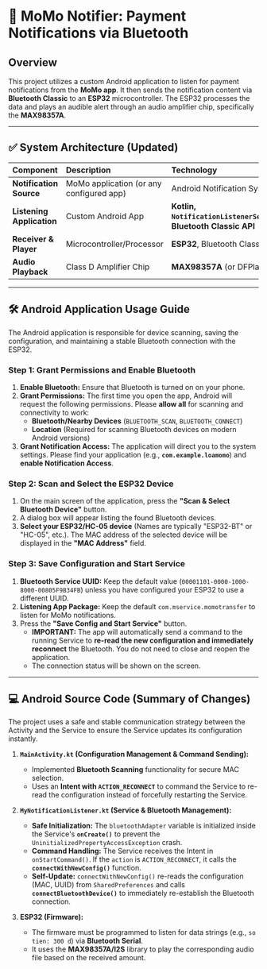 # 🔔 MoMo Notifier: Payment Notifications via Bluetooth

## Overview

This project utilizes a custom Android application to listen for payment notifications from the **MoMo app**. It then sends the notification content via **Bluetooth Classic** to an **ESP32** microcontroller. The ESP32 processes the data and plays an audible alert through an audio amplifier chip, specifically the **MAX98357A**.

---

## ✅ System Architecture (Updated)

| Component | Description | Technology |
| :--- | :--- | :--- |
| **Notification Source** | MoMo application (or any configured app) | Android Notification System |
| **Listening Application** | Custom Android App | **Kotlin, `NotificationListenerService`, Bluetooth Classic API** |
| **Receiver & Player** | Microcontroller/Processor | **ESP32**, Bluetooth Classic |
| **Audio Playback** | Class D Amplifier Chip | **MAX98357A** (or DFPlayer) |

---

## 🛠️ Android Application Usage Guide

The Android application is responsible for device scanning, saving the configuration, and maintaining a stable Bluetooth connection with the ESP32.

### Step 1: Grant Permissions and Enable Bluetooth

1.  **Enable Bluetooth:** Ensure that Bluetooth is turned on on your phone.
2.  **Grant Permissions:** The first time you open the app, Android will request the following permissions. Please **allow all** for scanning and connectivity to work:
    * **Bluetooth/Nearby Devices** (`BLUETOOTH_SCAN`, `BLUETOOTH_CONNECT`)
    * **Location** (Required for scanning Bluetooth devices on modern Android versions)
3.  **Grant Notification Access:** The application will direct you to the system settings. Please find your application (e.g., **`com.example.loamomo`**) and **enable Notification Access**.

### Step 2: Scan and Select the ESP32 Device

1.  On the main screen of the application, press the **"Scan & Select Bluetooth Device"** button.
2.  A dialog box will appear listing the found Bluetooth devices.
3.  **Select your ESP32/HC-05 device** (Names are typically "ESP32-BT" or "HC-05", etc.). The MAC address of the selected device will be displayed in the **"MAC Address"** field.

### Step 3: Save Configuration and Start Service

1.  **Bluetooth Service UUID:** Keep the default value (`00001101-0000-1000-8000-00805F9B34FB`) unless you have configured your ESP32 to use a different UUID.
2.  **Listening App Package:** Keep the default `com.mservice.momotransfer` to listen for MoMo notifications.
3.  Press the **"Save Config and Start Service"** button.
    * **IMPORTANT:** The app will automatically send a command to the running Service to **re-read the new configuration and immediately reconnect** the Bluetooth. You do not need to close and reopen the application.
    * The connection status will be shown on the screen.

---

## 💻 Android Source Code (Summary of Changes)

The project uses a safe and stable communication strategy between the Activity and the Service to ensure the Service updates its configuration instantly.

1.  **`MainActivity.kt` (Configuration Management & Command Sending):**
    * Implemented **Bluetooth Scanning** functionality for secure MAC selection.
    * Uses an **Intent with `ACTION_RECONNECT`** to command the Service to re-read the configuration instead of forcefully restarting the Service.

2.  **`MyNotificationListener.kt` (Service & Bluetooth Management):**
    * **Safe Initialization:** The `bluetoothAdapter` variable is initialized inside the Service's **`onCreate()`** to prevent the `UninitializedPropertyAccessException` crash.
    * **Command Handling:** The Service receives the Intent in `onStartCommand()`. If the `action` is `ACTION_RECONNECT`, it calls the **`connectWithNewConfig()`** function.
    * **Self-Update:** `connectWithNewConfig()` re-reads the configuration (MAC, UUID) from `SharedPreferences` and calls **`connectBluetoothDevice()`** to immediately re-establish the Bluetooth connection.

3.  **ESP32 (Firmware):**
    * The firmware must be programmed to listen for data strings (e.g., `so tien: 300 d`) via **Bluetooth Serial**.
    * It uses the **MAX98357A/I2S** library to play the corresponding audio file based on the received amount.

